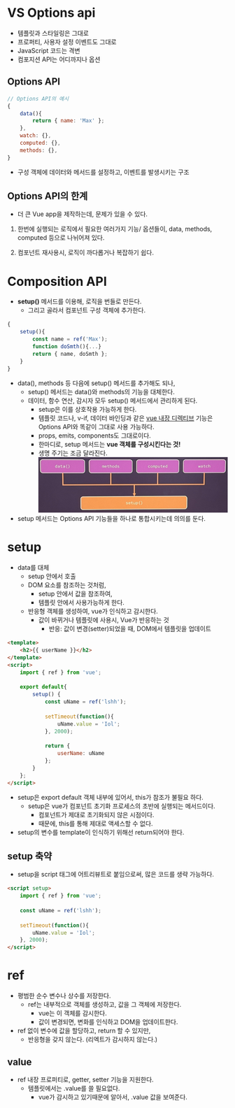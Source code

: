 # VS Options api
- 템플릿과 스타일링은 그대로
- 프로퍼티, 사용자 설정 이벤트도 그대로
- JavaScript 코드는 격변
- 컴포지션 API는 어디까지나 옵션

## Options API
```js
// Options API의 예시
{
    data(){
        return { name: 'Max' };
    },
    watch: {},
    computed: {},
    methods: {},
}
```
- 구성 객체에 데이터와 메서드를 설정하고, 이벤트를 발생시키는 구조

## Options API의 한계
- 더 큰 Vue app을 제작하는데, 문제가 있을 수 있다.
1. 한번에 실행되는 로직에서 필요한 여러가지 기능/ 옵션들이, data, methods, computed 등으로 나뉘어져 있다.

2. 컴포넌트 재사용시, 로직이 까다롭거나 복잡하기 쉽다.

# Composition API
- **setup()** 메서드를 이용해, 로직을 번들로 만든다. 
    - 그리고 골라서 컴포넌트 구성 객체에 추가한다.

```js
{
    setup(){
        const name = ref('Max');
        function doSmth(){...}
        return { name, doSmth };
    }
}
```
- data(), methods 등 다음에 setup() 메서드를 추가해도 되나,
    - setup() 메서드는 data()와 methods의 기능을 대체한다.
    - 데이터, 함수 연산, 감시자 모두 setup() 메서드에서 관리하게 된다.
        - setup은 이를 상호작용 가능하게 한다.
        - 템플릿 코드나, v-if, 데이터 바인딩과 같은 [vue 내장 디렉티브](./01_dom_widget.md/#vue-내장-디렉티브) 기능은 Options API와 똑같이 그대로 사용 가능하다.
        - props, emits, components도 그대로이다.
        - 한마디로, setup 메서드는 **vue 객체를 구성시킨다는 것!**
        - 생명 주기는 조금 달라진다.
![setup](./img/setup.jpeg)
- setup 메서드는 Options API 기능들을 하나로 통합시키는데 의의를 둔다.


# setup
- data를 대체
    - setup 안에서 호출
    - DOM 요소를 참조하는 것처럼, 
        - setup 안에서 값을 참조하여, 
        - 템플릿 안에서 사용가능하게 한다.
    - 반응형 객체를 생성하여, vue가 인식하고 감시한다.
        - 값이 바뀌거나 템플릿에 사용시, Vue가 반응하는 것
            - 반응: 값이 변경(setter)되었을 때, DOM에서 템플릿을 업데이트

```html
<template>
    <h2>{{ userName }}</h2>
</template>
<script>
    import { ref } from 'vue';
    
    export default{
        setup() {
            const uName = ref('lshh');

            setTimeout(function(){
                uName.value = 'Iol';
            }, 2000);

            return {
                userName: uName
            };
        }
    };
</script>
```
- setup은 export default 객체 내부에 있어서, this가 참조가 불필요 하다.
    - setup은 vue가 컴포넌트 초기화 프로세스의 초반에 실행되는 메서드이다.
        - 컴포넌트가 제대로 초기화되지 않은 시점이다.
        - 때문에, this를 통해 제대로 액세스할 수 없다.
- setup의 변수를 template이 인식하기 위해선 return되어야 한다.

## setup 축약
- setup을 script 태그에 어트리뷰트로 붙임으로써, 많은 코드를 생략 가능하다.
```html
<script setup>
    import { ref } from 'vue';
    
    const uName = ref('lshh');

    setTimeout(function(){
        uName.value = 'Iol';
    }, 2000);
</script>
```

# ref
- 평범한 순수 변수나 상수를 저장한다.
    - ref는 내부적으로 객체를 생성하고, 값을 그 객체에 저장한다.
        - vue는 이 객체를 감시한다.
        - 값이 변경되면, 변화를 인식하고 DOM을 업데이트한다.
- ref 없이 변수에 값을 할당하고, return 할 수 있지만,
    - 반응형을 갖지 않는다. (리엑트가 감시하지 않는다.)
## value
- ref 내장 프로퍼티로, getter, setter 기능을 지원한다.
    - 템플릿에서는 .value를 쓸 필요없다.
        - vue가 감시하고 있기때문에 알아서, .value 값을 보여준다.

